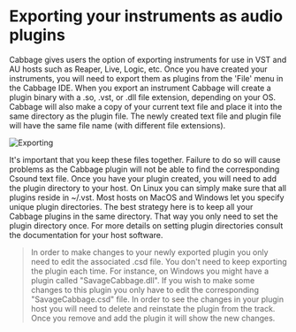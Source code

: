 # Exporting your instruments as audio plugins

Cabbage gives users the option of exporting instruments for use in VST and AU hosts such as Reaper, Live, Logic, etc. Once you have created your instruments, you will need to export them as plugins from the 'File' menu in the Cabbage IDE. When you export an instrument Cabbage will create a plugin binary with a .so, .vst, or .dll file extension, depending on your OS. Cabbage will also make a copy of your current text file and place it into the same directory as the plugin file. The newly created text file and plugin file will have the same file name (with different file extensions). 

![Exporting](images/exporting_plugin.gif)

It's important that you keep these files together. Failure to do so will cause problems as the Cabbage plugin will not be able to find the corresponding Csound text file. Once you have your plugin created, you will need to add the plugin directory to your host. On Linux you can simply make sure that all plugins reside in ~/.vst. Most hosts on MacOS and Windows let you specify unique plugin directories. The best strategy here is to keep all your Cabbage plugins in the same directory. That way you only need to set the plugin directory once. For more details on setting plugin directories consult the documentation for your host software. 

>In order to make changes to your newly exported plugin you only need to edit the associated .csd file. You don't need to keep exporting the plugin each time. For instance, on Windows you might have a plugin called "SavageCabbage.dll". If you wish to make some changes to this plugin you only have to edit the corresponding "SavageCabbage.csd" file. In order to see the changes in your plugin host you will need to delete and reinstate the plugin from the track. Once you remove and add the plugin it will show the new changes. 


